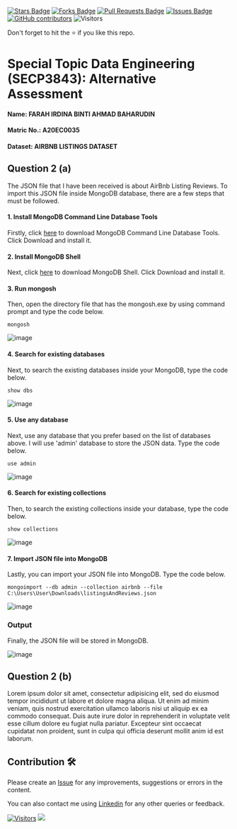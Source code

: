 <a href="https://github.com/drshahizan/SECP3843/stargazers"><img src="https://img.shields.io/github/stars/drshahizan/SECP3843" alt="Stars Badge"/></a>
<a href="https://github.com/drshahizan/SECP3843/network/members"><img src="https://img.shields.io/github/forks/drshahizan/SECP3843" alt="Forks Badge"/></a>
<a href="https://github.com/drshahizan/SECP3843/pulls"><img src="https://img.shields.io/github/issues-pr/drshahizan/SECP3843" alt="Pull Requests Badge"/></a>
<a href="https://github.com/drshahizan/SECP3843/issues"><img src="https://img.shields.io/github/issues/drshahizan/SECP3843" alt="Issues Badge"/></a>
<a href="https://github.com/drshahizan/SECP3843/graphs/contributors"><img alt="GitHub contributors" src="https://img.shields.io/github/contributors/drshahizan/SECP3843?color=2b9348"></a>
![Visitors](https://api.visitorbadge.io/api/visitors?path=https%3A%2F%2Fgithub.com%2Fdrshahizan%2FSECP3843&labelColor=%23d9e3f0&countColor=%23697689&style=flat)

Don't forget to hit the :star: if you like this repo.

# Special Topic Data Engineering (SECP3843): Alternative Assessment

#### Name: FARAH IRDINA BINTI AHMAD BAHARUDIN
#### Matric No.: A20EC0035
#### Dataset: AIRBNB LISTINGS DATASET

## Question 2 (a)

The JSON file that I have been received is about AirBnb Listing Reviews. To import this JSON file inside MongoDB database, there are a few steps that must be followed.

#### 1. Install MongoDB Command Line Database Tools

Firstly, click [here](https://www.mongodb.com/try/download/bi-connector) to download MongoDB Command Line Database Tools. Click Download and install it.

#### 2. Install MongoDB Shell

Next, click [here](https://www.mongodb.com/try/download/bi-connector) to download MongoDB Shell. Click Download and install it.

#### 3. Run mongosh

Then, open the directory file that has the mongosh.exe by using command prompt and type the code below. 

```
mongosh
```

![image](https://github.com/drshahizan/SECP3843/blob/main/submission/FarahIrdina/question2/files/images/mongosh.png)

#### 4. Search for existing databases

Next, to search the existing databases inside your MongoDB, type the code below. 

```
show dbs
```

![image](https://github.com/drshahizan/SECP3843/blob/main/submission/FarahIrdina/question2/files/images/dbs.png)

#### 5. Use any database

Next, use any database that you prefer based on the list of databases above. I will use 'admin' database to store the JSON data. Type the code below. 

```
use admin
```

![image](https://github.com/drshahizan/SECP3843/blob/main/submission/FarahIrdina/question2/files/images/admin.png)

#### 6. Search for existing collections

Then, to search the existing collections inside your database, type the code below. 

```
show collections
```

![image](https://github.com/drshahizan/SECP3843/blob/main/submission/FarahIrdina/question2/files/images/collections.png)

#### 7. Import JSON file into MongoDB

Lastly, you can import your JSON file into MongoDB. Type the code below. 

```
mongoimport --db admin --collection airbnb --file C:\Users\User\Downloads\listingsAndReviews.json
```

![image](https://github.com/drshahizan/SECP3843/blob/main/submission/FarahIrdina/question2/files/images/mongoimport.png)

### Output

Finally, the JSON file will be stored in MongoDB.

![image](https://github.com/drshahizan/SECP3843/blob/main/submission/FarahIrdina/question2/files/images/output.png)

## Question 2 (b)
Lorem ipsum dolor sit amet, consectetur adipisicing elit, sed do eiusmod tempor incididunt ut labore et dolore magna aliqua. Ut enim ad minim veniam, quis nostrud exercitation ullamco laboris nisi ut aliquip ex ea commodo consequat. Duis aute irure dolor in reprehenderit in voluptate velit esse cillum dolore eu fugiat nulla pariatur. Excepteur sint occaecat cupidatat non proident, sunt in culpa qui officia deserunt mollit anim id est laborum.

## Contribution 🛠️
Please create an [Issue](https://github.com/drshahizan/special-topic-data-engineering/issues) for any improvements, suggestions or errors in the content.

You can also contact me using [Linkedin](https://www.linkedin.com/in/drshahizan/) for any other queries or feedback.

[![Visitors](https://api.visitorbadge.io/api/visitors?path=https%3A%2F%2Fgithub.com%2Fdrshahizan&labelColor=%23697689&countColor=%23555555&style=plastic)](https://visitorbadge.io/status?path=https%3A%2F%2Fgithub.com%2Fdrshahizan)
![](https://hit.yhype.me/github/profile?user_id=81284918)



